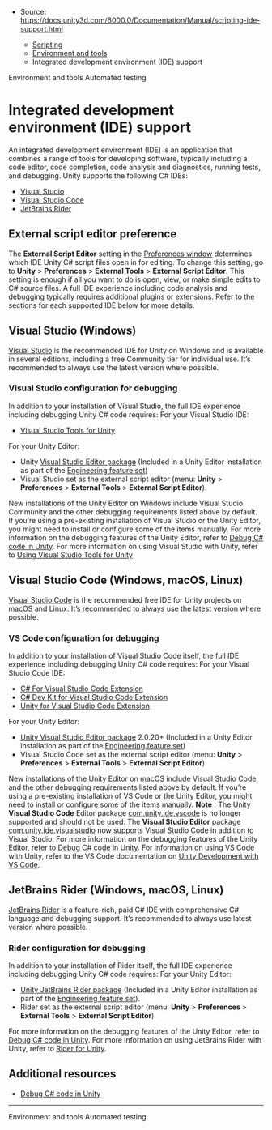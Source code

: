 * Source: https://docs.unity3d.com/6000.0/Documentation/Manual/scripting-ide-support.html

  * [Scripting](https://docs.unity3d.com/6000.0/Documentation/Manual/scripting.html)
  * [Environment and tools](https://docs.unity3d.com/6000.0/Documentation/Manual/environment-and-tools.html)
  * Integrated development environment (IDE) support


[](https://docs.unity3d.com/6000.0/Documentation/Manual/environment-and-tools.html)
Environment and tools
[](https://docs.unity3d.com/6000.0/Documentation/Manual/testing-editortestsrunner.html)
Automated testing
# Integrated development environment (IDE) support
An integrated development environment (IDE) is an application that combines a range of tools for developing software, typically including a code editor, code completion, code analysis and diagnostics, running tests, and debugging. Unity supports the following C# IDEs:
  * [Visual Studio](https://docs.unity3d.com/6000.0/Documentation/Manual/scripting-ide-support.html#visual-studio)
  * [Visual Studio Code](https://docs.unity3d.com/6000.0/Documentation/Manual/scripting-ide-support.html#vs-code)
  * [JetBrains Rider](https://docs.unity3d.com/6000.0/Documentation/Manual/scripting-ide-support.html#rider)


## External script editor preference
The **External Script Editor** setting in the [Preferences window](https://docs.unity3d.com/6000.0/Documentation/Manual/Preferences.html) determines which IDE Unity C# script files open in for editing. To change this setting, go to **Unity** > **Preferences** > **External Tools** > **External Script Editor**.
This setting is enough if all you want to do is open, view, or make simple edits to C# source files. A full IDE experience including code analysis and debugging typically requires additional plugins or extensions. Refer to the sections for each supported IDE below for more details.
## Visual Studio (Windows)
[Visual Studio](https://visualstudio.microsoft.com/downloads/) is the recommended IDE for Unity on Windows and is available in several editions, including a free Community tier for individual use. It’s recommended to always use the latest version where possible.
### Visual Studio configuration for debugging
In addition to your installation of Visual Studio, the full IDE experience including debugging Unity C# code requires:
For your Visual Studio IDE:
  * [Visual Studio Tools for Unity](https://docs.microsoft.com/en-us/visualstudio/gamedev/unity/get-started/visual-studio-tools-for-unity)


For your Unity Editor:
  * Unity [Visual Studio Editor package](https://docs.unity3d.com/Packages/com.unity.ide.visualstudio@latest/) (Included in a Unity Editor installation as part of the [Engineering feature set](https://docs.unity3d.com/6000.0/Documentation/Manual/DeveloperToolsFeature.html))
  * Visual Studio set as the external script editor (menu: **Unity** > **Preferences** > **External Tools** > **External Script Editor**).


New installations of the Unity Editor on Windows include Visual Studio Community and the other debugging requirements listed above by default. If you’re using a pre-existing installation of Visual Studio or the Unity Editor, you might need to install or configure some of the items manually.
For more information on the debugging features of the Unity Editor, refer to [Debug C# code in Unity](https://docs.unity3d.com/6000.0/Documentation/Manual/managed-code-debugging.html).
For more information on using Visual Studio with Unity, refer to [Using Visual Studio Tools for Unity](https://docs.microsoft.com/en-us/visualstudio/gamedev/unity/get-started/using-visual-studio-tools-for-unity?pivots=windows)
## Visual Studio Code (Windows, macOS, Linux)
[Visual Studio Code](https://code.visualstudio.com/download) is the recommended free IDE for Unity projects on macOS and Linux. It’s recommended to always use the latest version where possible.
### VS Code configuration for debugging
In addition to your installation of Visual Studio Code itself, the full IDE experience including debugging Unity C# code requires:
For your Visual Studio Code IDE:
  * [C# For Visual Studio Code Extension](https://marketplace.visualstudio.com/items?itemName=ms-dotnettools.csharp)
  * [C# Dev Kit for Visual Studio Code Extension](https://marketplace.visualstudio.com/items?itemName=ms-dotnettools.csdevkit)
  * [Unity for Visual Studio Code Extension](https://marketplace.visualstudio.com/items?itemName=visualstudiotoolsforunity.vstuc)


For your Unity Editor:
  * [Unity Visual Studio Editor package](https://docs.unity3d.com/Packages/com.unity.ide.visualstudio@latest/) 2.0.20+ (Included in a Unity Editor installation as part of the [Engineering feature set](https://docs.unity3d.com/6000.0/Documentation/Manual/DeveloperToolsFeature.html))
  * Visual Studio Code set as the external script editor (menu: **Unity** > **Preferences** > **External Tools** > **External Script Editor**).


New installations of the Unity Editor on macOS include Visual Studio Code and the other debugging requirements listed above by default. If you’re using a pre-existing installation of VS Code or the Unity Editor, you might need to install or configure some of the items manually.
**Note** : The Unity **Visual Studio Code** Editor package [com.unity.ide.vscode](https://docs.unity3d.com/Packages/com.unity.ide.vscode@latest) is no longer supported and should not be used. The **Visual Studio Editor** package [com.unity.ide.visualstudio](https://docs.unity3d.com/Packages/com.unity.ide.visualstudio@latest/) now supports Visual Studio Code in addition to Visual Studio.
For more information on the debugging features of the Unity Editor, refer to [Debug C# code in Unity](https://docs.unity3d.com/6000.0/Documentation/Manual/managed-code-debugging.html).
For information on using VS Code with Unity, refer to the VS Code documentation on [Unity Development with VS Code](https://code.visualstudio.com/docs/other/unity).
## JetBrains Rider (Windows, macOS, Linux)
[JetBrains Rider](https://www.jetbrains.com/rider/) is a feature-rich, paid C# IDE with comprehensive C# language and debugging support. It’s recommended to always use latest version where possible.
### Rider configuration for debugging
In addition to your installation of Rider itself, the full IDE experience including debugging Unity C# code requires:
For your Unity Editor:
  * [Unity JetBrains Rider package](https://docs.unity3d.com/Packages/com.unity.ide.rider@latest/) (Included in a Unity Editor installation as part of the [Engineering feature set](https://docs.unity3d.com/6000.0/Documentation/Manual/DeveloperToolsFeature.html)).
  * Rider set as the external script editor (menu: **Unity** > **Preferences** > **External Tools** > **External Script Editor**).


For more information on the debugging features of the Unity Editor, refer to [Debug C# code in Unity](https://docs.unity3d.com/6000.0/Documentation/Manual/managed-code-debugging.html).
For more information on using JetBrains Rider with Unity, refer to [Rider for Unity](https://www.jetbrains.com/lp/dotnet-unity/).
## Additional resources
  * [Debug C# code in Unity](https://docs.unity3d.com/6000.0/Documentation/Manual/managed-code-debugging.html)


* * *
[](https://docs.unity3d.com/6000.0/Documentation/Manual/environment-and-tools.html)
Environment and tools
[](https://docs.unity3d.com/6000.0/Documentation/Manual/testing-editortestsrunner.html)
Automated testing
